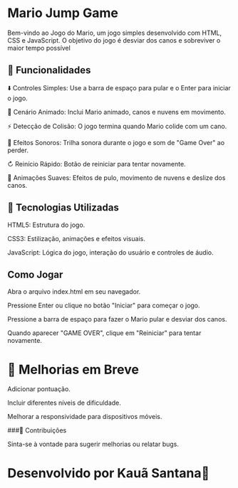 # Mario Jump Game

Bem-vindo ao Jogo do Mario, um jogo simples desenvolvido com HTML, CSS e JavaScript. O objetivo do jogo é desviar dos canos e sobreviver o maior tempo possível

## 🌟 Funcionalidades

⬇️ Controles Simples: Use a barra de espaço para pular e o Enter para iniciar o jogo.

🌿 Cenário Animado: Inclui Mario animado, canos e nuvens em movimento.

⚡ Detecção de Colisão: O jogo termina quando Mario colide com um cano.

🎵 Efeitos Sonoros: Trilha sonora durante o jogo e som de "Game Over" ao perder.

↻ Reinício Rápido: Botão de reiniciar para tentar novamente.

🌌 Animações Suaves: Efeitos de pulo, movimento de nuvens e deslize dos canos.

## 📁 Tecnologias Utilizadas

HTML5: Estrutura do jogo.

CSS3: Estilização, animações e efeitos visuais.

JavaScript: Lógica do jogo, interação do usuário e controles de áudio.

## Como Jogar

Abra o arquivo index.html em seu navegador.

Pressione Enter ou clique no botão "Iniciar" para começar o jogo.

Pressione a barra de espaço para fazer o Mario pular e desviar dos canos.

Quando aparecer "GAME OVER", clique em "Reiniciar" para tentar novamente.

# 🚀 Melhorias em Breve

Adicionar pontuação.

Incluir diferentes níveis de dificuldade.

Melhorar a responsividade para dispositivos móveis.

###🙌 Contribuições

Sinta-se à vontade para sugerir melhorias ou relatar bugs.

# Desenvolvido por Kauã Santana🚀
